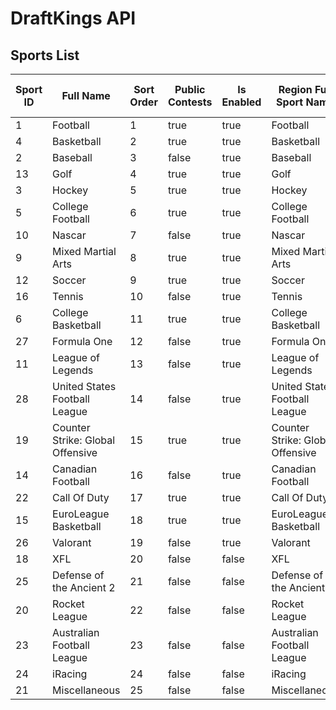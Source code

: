 # DraftKings API

## Sports List
| Sport ID | Full Name                     | Sort Order | Public Contests | Is Enabled | Region Full Sport Name        | Region Abbreviated Sport Name |
|----------|-------------------------------|------------|-----------------|------------|-------------------------------|-------------------------------|
| 1        | Football                      | 1          | true            | true       | Football                      | NFL                           |
| 4        | Basketball                    | 2          | true            | true       | Basketball                    | NBA                           |
| 2        | Baseball                      | 3          | false           | true       | Baseball                      | MLB                           |
| 13       | Golf                          | 4          | true            | true       | Golf                          | GOLF                          |
| 3        | Hockey                        | 5          | true            | true       | Hockey                        | NHL                           |
| 5        | College Football              | 6          | true            | true       | College Football              | CFB                           |
| 10       | Nascar                        | 7          | false           | true       | Nascar                        | NAS                           |
| 9        | Mixed Martial Arts            | 8          | true            | true       | Mixed Martial Arts            | MMA                           |
| 12       | Soccer                        | 9          | true            | true       | Soccer                        | SOC                           |
| 16       | Tennis                        | 10         | false           | true       | Tennis                        | TEN                           |
| 6        | College Basketball            | 11         | true            | true       | College Basketball            | CBB                           |
| 27       | Formula One                   | 12         | false           | true       | Formula One                   | F1                            |
| 11       | League of Legends             | 13         | false           | true       | League of Legends             | LOL                           |
| 28       | United States Football League | 14         | false           | true       | United States Football League | USFL                          |
| 19       | Counter Strike: Global Offensive | 15    | true            | true       | Counter Strike: Global Offensive | CS:GO                     |
| 14       | Canadian Football             | 16         | false           | true       | Canadian Football             | CFL                          |
| 22       | Call Of Duty                  | 17         | true            | true       | Call Of Duty                  | COD                          |
| 15       | EuroLeague Basketball         | 18         | true            | true       | EuroLeague Basketball         | EL                           |
| 26       | Valorant                      | 19         | false           | true       | Valorant                      | VAL                          |
| 18       | XFL                           | 20         | false           | false      | XFL                           | XFL                          |
| 25       | Defense of the Ancient 2      | 21         | false           | false      | Defense of the Ancient 2      | DOTA2                        |
| 20       | Rocket League                 | 22         | false           | false      | Rocket League                 | RL                           |
| 23       | Australian Football League    | 23         | false           | false      | Australian Football League    | AUSFL                        |
| 24       | iRacing                       | 24         | false           | false      | iRacing                       | IRACE                        |
| 21       | Miscellaneous                 | 25         | false           | false      | Miscellaneous                 | MISC                         |
